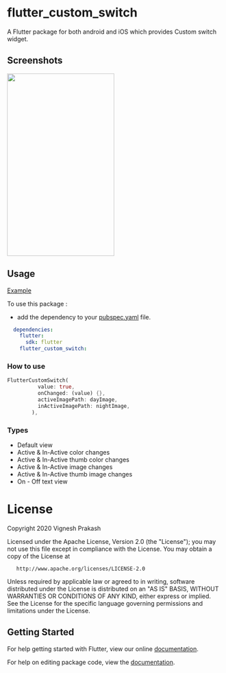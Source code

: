 # flutter_custom_switch

A Flutter package for both android and iOS which provides Custom switch widget.

## Screenshots

<img src="https://github.com/vignesh7501/flutter_custom_switch/blob/main/screenshots/img.png" height="425em" width="250em" />


## Usage

[Example](https://github.com/vignesh7501/flutter_custom_switch/blob/main/example/lib/main.dart)

To use this package :

* add the dependency to your [pubspec.yaml](https://github.com/vignesh7501/flutter_custom_switch/blob/main/example/pubspec.yaml) file.

```yaml
  dependencies:
    flutter:
      sdk: flutter
    flutter_custom_switch:
```

### How to use

```dart
FlutterCustomSwitch(
          value: true,
          onChanged: (value) {},
          activeImagePath: dayImage,
          inActiveImagePath: nightImage,
        ),
```

### Types
* Default view
* Active & In-Active color changes
* Active & In-Active thumb color changes
* Active & In-Active image changes
* Active & In-Active thumb image changes
* On - Off text view

# License

Copyright 2020 Vignesh Prakash

   Licensed under the Apache License, Version 2.0 (the "License");
   you may not use this file except in compliance with the License.
   You may obtain a copy of the License at

       http://www.apache.org/licenses/LICENSE-2.0

   Unless required by applicable law or agreed to in writing, software
   distributed under the License is distributed on an "AS IS" BASIS,
   WITHOUT WARRANTIES OR CONDITIONS OF ANY KIND, either express or implied.
   See the License for the specific language governing permissions and
   limitations under the License.

## Getting Started

For help getting started with Flutter, view our online [documentation](https://flutter.io/).

For help on editing package code, view the [documentation](https://flutter.io/developing-packages/).
